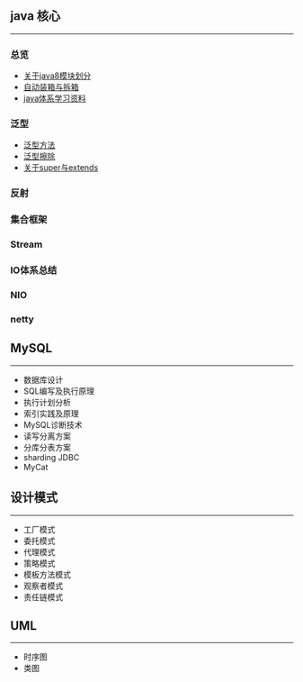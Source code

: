 ## java 核心

***

### 总览

- [关于java8模块划分](docs/java-core/java核心总览.md)
- [自动装箱与拆箱]()
- [java体系学习资料](docs/java-core/java体系学习资料汇总.md)

### 泛型

- [泛型方法]()
- [泛型擦除]()
- [关于super与extends]()

### 反射

### 集合框架

### Stream

### IO体系总结

### NIO

### netty

## MySQL

***

- 数据库设计
- SQL编写及执行原理
- 执行计划分析
- 索引实践及原理
- MySQL诊断技术
- 读写分离方案
- 分库分表方案
- sharding JDBC
- MyCat

## 设计模式

***

- 工厂模式
- 委托模式
- 代理模式
- 策略模式
- 模板方法模式
- 观察者模式
- 责任链模式

## UML

***

- 时序图
- 类图